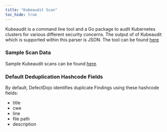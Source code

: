```yaml
---
title: "Kubeaudit Scan"
toc_hide: true
---
```

Kubeaudit is a command line tool and a Go package to audit Kubernetes clusters for various different security concerns. The output of of Kubeaudit which is supported within this parser is JSON. The tool can be found [here](https://github.com/Shopify/kubeaudit)

### Sample Scan Data
Sample Kubeaudit scans can be found [here](https://github.com/DefectDojo/django-DefectDojo/tree/master/unittests/scans/kubeaudit).

### Default Deduplication Hashcode Fields
By default, DefectDojo identifies duplicate Findings using these hashcode fields:

- title
- cwe
- line
- file path
- description
